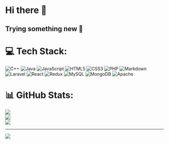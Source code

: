 # Hi there 👋
## Trying something new 🤨
####

# 💻 Tech Stack:
![C++](https://img.shields.io/badge/c++-%2300599C.svg?style=flat-square&logo=c%2B%2B&logoColor=white) ![Java](https://img.shields.io/badge/java-%23ED8B00.svg?style=flat-square&logo=java&logoColor=white) ![JavaScript](https://img.shields.io/badge/javascript-%23323330.svg?style=flat-square&logo=javascript&logoColor=%23F7DF1E) ![HTML5](https://img.shields.io/badge/html5-%23E34F26.svg?style=flat-square&logo=html5&logoColor=white) ![CSS3](https://img.shields.io/badge/css3-%231572B6.svg?style=flat-square&logo=css3&logoColor=white) ![PHP](https://img.shields.io/badge/php-%23777BB4.svg?style=flat-square&logo=php&logoColor=white) ![Markdown](https://img.shields.io/badge/markdown-%23000000.svg?style=flat-square&logo=markdown&logoColor=white) ![Laravel](https://img.shields.io/badge/laravel-%23FF2D20.svg?style=flat-square&logo=laravel&logoColor=white) ![React](https://img.shields.io/badge/react-%2320232a.svg?style=flat-square&logo=react&logoColor=%2361DAFB) ![Redux](https://img.shields.io/badge/redux-%23593d88.svg?style=flat-square&logo=redux&logoColor=white) ![MySQL](https://img.shields.io/badge/mysql-%2300f.svg?style=flat-square&logo=mysql&logoColor=white) ![MongoDB](https://img.shields.io/badge/MongoDB-%234ea94b.svg?style=flat-square&logo=mongodb&logoColor=white) ![Apache](https://img.shields.io/badge/apache-%23D42029.svg?style=flat-square&logo=apache&logoColor=white)
# 📊 GitHub Stats:
![](https://github-readme-stats.vercel.app/api?username=Deadly-Smile&theme=merko&hide_border=false&include_all_commits=false&count_private=true)<br/>
![](https://github-readme-streak-stats.herokuapp.com/?user=Deadly-Smile&theme=merko&hide_border=false)<br/>
![](https://github-readme-stats.vercel.app/api/top-langs/?username=Deadly-Smile&theme=merko&hide_border=false&include_all_commits=false&count_private=true&layout=compact)

---
<a href="https://visitcount.itsvg.in">
  <img src="https://visitcount.itsvg.in/api?id=Deadly-Smile&label=Profile%20Views&color=0&icon=5&pretty=true" />
</a>
<!-- Proudly created with GPRM ( https://gprm.itsvg.in ) -->
